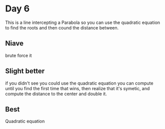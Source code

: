 # Day 6
This is a line intercepting a Parabola so you can use the quadratic equation to find the roots and then cound the distance between. 

## Niave
brute force it
## Slight better
if you didn't see you could use the quadratic equation you can compute until you find the first time that wins,
then realize that it's symetic, and compute the distance to the center and double it. 
## Best
Quadratic equation
